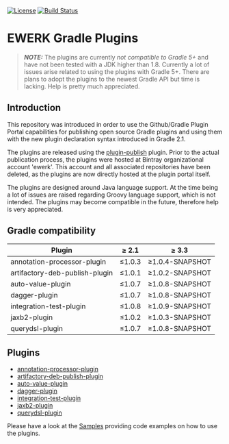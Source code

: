 [![License](http://img.shields.io/badge/license-Apache%202.0-brightgreen.svg?style=flat)](http://www.apache.org/licenses/LICENSE-2.0) [![Build Status](http://img.shields.io/travis/ewerk/gradle-plugins.svg?style=flat)](https://travis-ci.org/ewerk/gradle-plugins)

# EWERK Gradle Plugins

> **_NOTE:_**  The plugins are currently *not compatible to Gradle 5+* and have not been tested with a JDK higher 
               than 1.8. Currently a lot of issues arise related to using the plugins with Gradle 5+. There are 
               plans to adopt the plugins to the newest Gradle API but time is lacking. Help is pretty much 
               appreciated.


## Introduction
This repository was introduced in order to use the Github/Gradle Plugin Portal
capabilities for publishing open source Gradle plugins and using them with the new plugin
declaration syntax introduced in Gradle 2.1.

The plugins are released using the [plugin-publish](https://plugins.gradle.org/plugin/com.gradle.plugin-publish) plugin.
Prior to the actual publication process, the plugins were hosted at Bintray organizational
account 'ewerk'. This account and all associated repositories have been deleted, as the plugins
are now directly hosted at the plugin portal itself.

The plugins are designed around Java language support. At the time being a lot of issues are raised
regarding Groovy language support, which is not intended. The plugins may become compatible in the future, 
therefore help is very appreciated.

## Gradle compatibility
|Plugin|≥ 2.1|≥ 3.3|
|---|---|---|
|annotation-processor-plugin|≤1.0.3|≥1.0.4-SNAPSHOT|
|artifactory-deb-publish-plugin|≤1.0.1|≥1.0.2-SNAPSHOT|
|auto-value-plugin|≤1.0.7|≥1.0.8-SNAPSHOT|
|dagger-plugin|≤1.0.7|≥1.0.8-SNAPSHOT|
|integration-test-plugin|≤1.0.8|≥1.0.9-SNAPSHOT|
|jaxb2-plugin|≤1.0.2|≥1.0.3-SNAPSHOT|
|querydsl-plugin|≤1.0.7|≥1.0.8-SNAPSHOT|


## Plugins
* [annotation-processor-plugin](https://github.com/ewerk/gradle-plugins/tree/master/annotation-processor-plugin)
* [artifactory-deb-publish-plugin](https://github.com/ewerk/gradle-plugins/tree/master/artifactory-deb-publish-plugin)
* [auto-value-plugin](https://github.com/ewerk/gradle-plugins/tree/master/auto-value-plugin)
* [dagger-plugin](https://github.com/ewerk/gradle-plugins/tree/master/dagger-plugin)
* [integration-test-plugin](https://github.com/ewerk/gradle-plugins/tree/master/integration-test-plugin)
* [jaxb2-plugin](https://github.com/ewerk/gradle-plugins/tree/master/jaxb2-plugin)
* [querydsl-plugin](https://github.com/ewerk/gradle-plugins/tree/master/querydsl-plugin)

Please have a look at the [Samples](https://github.com/ewerk/gradle-plugins-samples) providing code examples on how to use the plugins.
